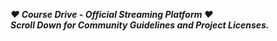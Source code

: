 ***❤ Course Drive - Official Streaming Platform ❤***<br />
***Scroll Down for Community Guidelines and Project Licenses.***
